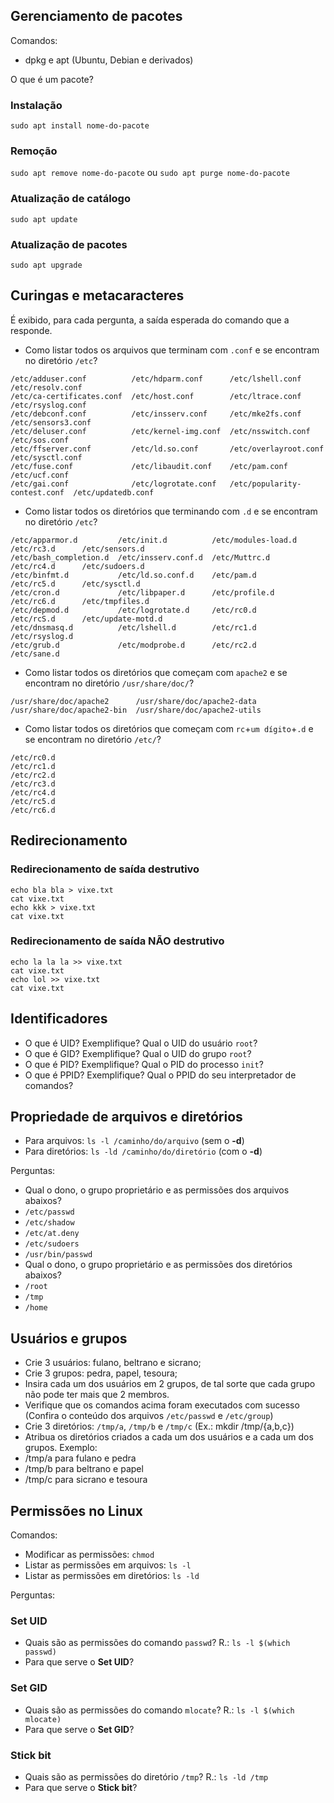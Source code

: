 ## Gerenciamento de pacotes
Comandos:
  * dpkg e apt (Ubuntu, Debian e derivados)
  
O que é um pacote?

### Instalação
`sudo apt install nome-do-pacote`

### Remoção
`sudo apt remove nome-do-pacote`
ou `sudo apt purge nome-do-pacote`

### Atualização de catálogo
`sudo apt update`

### Atualização de pacotes
`sudo apt upgrade`  

## Curingas e metacaracteres
É exibido, para cada pergunta, a saída esperada do comando que a responde.

  * Como listar todos os arquivos que terminam com `.conf` e se encontram no diretório `/etc`?
```
/etc/adduser.conf          /etc/hdparm.conf      /etc/lshell.conf              /etc/resolv.conf
/etc/ca-certificates.conf  /etc/host.conf        /etc/ltrace.conf              /etc/rsyslog.conf
/etc/debconf.conf          /etc/insserv.conf     /etc/mke2fs.conf              /etc/sensors3.conf
/etc/deluser.conf          /etc/kernel-img.conf  /etc/nsswitch.conf            /etc/sos.conf
/etc/ffserver.conf         /etc/ld.so.conf       /etc/overlayroot.conf         /etc/sysctl.conf
/etc/fuse.conf             /etc/libaudit.conf    /etc/pam.conf                 /etc/ucf.conf
/etc/gai.conf              /etc/logrotate.conf   /etc/popularity-contest.conf  /etc/updatedb.conf
```
  * Como listar todos os diretórios que terminando com `.d` e se encontram no diretório `/etc`? 
```
/etc/apparmor.d         /etc/init.d          /etc/modules-load.d  /etc/rc3.d      /etc/sensors.d
/etc/bash_completion.d  /etc/insserv.conf.d  /etc/Muttrc.d        /etc/rc4.d      /etc/sudoers.d
/etc/binfmt.d           /etc/ld.so.conf.d    /etc/pam.d           /etc/rc5.d      /etc/sysctl.d
/etc/cron.d             /etc/libpaper.d      /etc/profile.d       /etc/rc6.d      /etc/tmpfiles.d
/etc/depmod.d           /etc/logrotate.d     /etc/rc0.d           /etc/rcS.d      /etc/update-motd.d
/etc/dnsmasq.d          /etc/lshell.d        /etc/rc1.d           /etc/rsyslog.d
/etc/grub.d             /etc/modprobe.d      /etc/rc2.d           /etc/sane.d
```  
  * Como listar todos os diretórios que começam com `apache2` e se encontram no diretório `/usr/share/doc/`?
```
/usr/share/doc/apache2      /usr/share/doc/apache2-data
/usr/share/doc/apache2-bin  /usr/share/doc/apache2-utils
```  
  * Como listar todos os diretórios que começam com `rc`+`um dígito`+`.d` e se encontram no diretório `/etc/`?
```
/etc/rc0.d
/etc/rc1.d
/etc/rc2.d
/etc/rc3.d
/etc/rc4.d
/etc/rc5.d
/etc/rc6.d
```
## Redirecionamento

### Redirecionamento de saída destrutivo
```
echo bla bla > vixe.txt
cat vixe.txt
echo kkk > vixe.txt
cat vixe.txt
```
### Redirecionamento de saída NÃO destrutivo
```
echo la la la >> vixe.txt
cat vixe.txt
echo lol >> vixe.txt
cat vixe.txt
```

## Identificadores
 * O que é UID? Exemplifique? Qual o UID do usuário `root`?
 * O que é GID? Exemplifique? Qual o UID do grupo `root`?
 * O que é PID? Exemplifique? Qual o PID do processo `init`?
  * O que é PPID? Exemplifique? Qual o PPID do seu interpretador de comandos?
 
## Propriedade de arquivos e diretórios
 * Para arquivos: `ls -l /caminho/do/arquivo` (sem o **-d**)
 * Para diretórios: `ls -ld /caminho/do/diretório` (com o **-d**)

Perguntas:
 * Qual o dono, o grupo proprietário e as permissões dos arquivos abaixos?
  * `/etc/passwd`
  * `/etc/shadow`
  * `/etc/at.deny`
  * `/etc/sudoers`
  * `/usr/bin/passwd`
 * Qual o dono, o grupo proprietário e as permissões dos diretórios abaixos?
  * `/root`
  * `/tmp`
  * `/home`

## Usuários e grupos
 * Crie 3 usuários: fulano, beltrano e sicrano;
 * Crie 3 grupos: pedra, papel, tesoura;
 * Insira cada um dos usuários em 2 grupos, de tal sorte que cada grupo não pode ter mais que 2 membros.
 * Verifique que os comandos acima foram executados com sucesso (Confira o conteúdo dos arquivos `/etc/passwd` e `/etc/group`)
 * Crie 3 diretórios: `/tmp/a`, `/tmp/b` e `/tmp/c` (Ex.: mkdir /tmp/{a,b,c})
 * Atribua os diretórios criados a cada um dos usuários e a cada um dos grupos. Exemplo:
  * /tmp/a para fulano e pedra
  * /tmp/b para beltrano e papel
  * /tmp/c para sicrano e tesoura
  
## Permissões no Linux
Comandos: 
 * Modificar as permissões: `chmod`
 * Listar as permissões em arquivos: `ls -l`
 * Listar as permissões em diretórios: `ls -ld`

Perguntas:


### Set UID
 * Quais são as permissões do comando `passwd`? R.: `ls -l $(which passwd)`
 * Para que serve o **Set UID**?
 
### Set GID 
 * Quais são as permissões do comando `mlocate`? R.: `ls -l $(which mlocate)`
 * Para que serve o **Set GID**?

### Stick bit
 * Quais são as permissões do diretório `/tmp`? R.: `ls -ld /tmp`
 * Para que serve o **Stick bit**?

